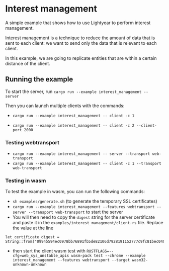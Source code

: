 # Interest management

A simple example that shows how to use Lightyear to perform interest management.

Interest management is a technique to reduce the amount of data that is sent to each client:
we want to send only the data that is relevant to each client.

In this example, we are going to replicate entities that are within a certain distance of the client.



## Running the example

To start the server, run `cargo run --example interest_management -- server`

Then you can launch multiple clients with the commands:

- `cargo run --example interest_management -- client -c 1`

- `cargo run --example interest_management -- client -c 2 --client-port 2000`

### Testing webtransport

- `cargo run --example interest_management -- server --transport web-transport`
- `cargo run --example interest_management -- client -c 1 --transport web-transport`


### Testing in wasm

To test the example in wasm, you can run the following commands:
- `sh examples/generate.sh` (to generate the temporary SSL certificates)
- `cargo run --example interest_management --features webtransport -- server --transport web-transport` to start the server
- You will then need to copy the `digest` string for the server certificate and paste it in the `examples/interest_management/client.rs` file.
  Replace the value at the line 
```
let certificate_digest =
String::from("09945594ec0978bb76891fb5de82106d7928191152777c9fc81bec0406055159");
```
- then start the client wasm test with
  `RUSTFLAGS=--cfg=web_sys_unstable_apis wasm-pack test --chrome --example interest_management --features webtransport --target wasm32-unknown-unknown`
